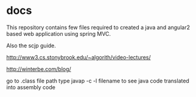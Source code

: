 # docs

This repository contains few files required to created a java and angular2 based web application using spring MVC.

Also the scjp guide.


http://www3.cs.stonybrook.edu/~algorith/video-lectures/

http://winterbe.com/blog/


go to .class file path
type
javap -c -l filename 
to see java code translated into assembly code

